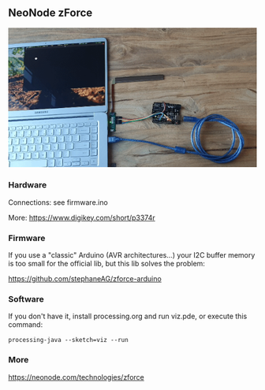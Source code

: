 ## NeoNode zForce

![overview](./test.gif)


### Hardware

Connections: see firmware.ino

More: https://www.digikey.com/short/p3374r


### Firmware

If you use a "classic" Arduino (AVR architectures...) your I2C buffer memory is too small for the official lib, but this lib solves the problem:

https://github.com/stephaneAG/zforce-arduino


### Software

If you don't have it, install processing.org and run viz.pde, or execute this command:

    processing-java --sketch=viz --run


### More

https://neonode.com/technologies/zforce


